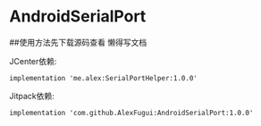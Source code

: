 # AndroidSerialPort

##使用方法先下载源码查看 懒得写文档

JCenter依赖:

`implementation 'me.alex:SerialPortHelper:1.0.0'`

Jitpack依赖:

`implementation 'com.github.AlexFugui:AndroidSerialPort:1.0.0'`

